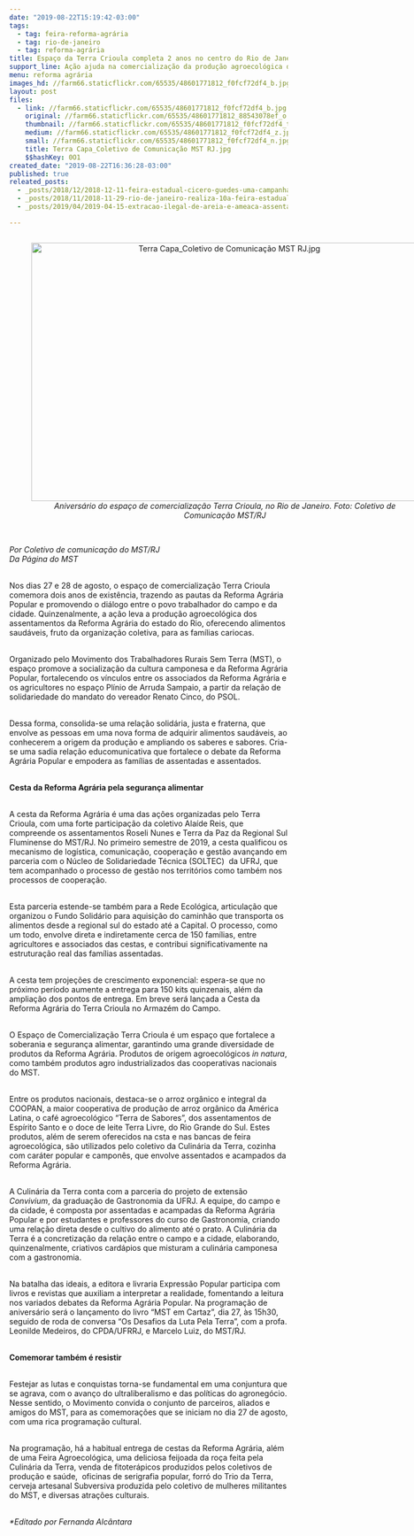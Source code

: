 ```yaml
---
date: "2019-08-22T15:19:42-03:00"
tags:
  - tag: feira-reforma-agrária
  - tag: rio-de-janeiro
  - tag: reforma-agrária
title: Espaço da Terra Crioula completa 2 anos no centro do Rio de Janeiro
support_line: Ação ajuda na comercialização da produção agroecológica da Reforma Agrária
menu: reforma agrária
images_hd: //farm66.staticflickr.com/65535/48601771812_f0fcf72df4_b.jpg
layout: post
files:
  - link: //farm66.staticflickr.com/65535/48601771812_f0fcf72df4_b.jpg
    original: //farm66.staticflickr.com/65535/48601771812_88543078ef_o.jpg
    thumbnail: //farm66.staticflickr.com/65535/48601771812_f0fcf72df4_t.jpg
    medium: //farm66.staticflickr.com/65535/48601771812_f0fcf72df4_z.jpg
    small: //farm66.staticflickr.com/65535/48601771812_f0fcf72df4_n.jpg
    title: Terra Capa_Coletivo de Comunicação MST RJ.jpg
    $$hashKey: 0O1
created_date: "2019-08-22T16:36:28-03:00"
published: true
releated_posts:
  - _posts/2018/12/2018-12-11-feira-estadual-cicero-guedes-uma-campanha-pela-direto-a-alimentacao-e-pela-vida.md
  - _posts/2018/11/2018-11-29-rio-de-janeiro-realiza-10a-feira-estadual-da-reforma-agraria-cicero-guedes.md
  - _posts/2019/04/2019-04-15-extracao-ilegal-de-areia-e-ameaca-assentamento-terra-prometida-na-baixada-fluminense.md

---
```

<div style="text-align:center">
<figure class="image" style="display:inline-block"><img alt="Terra Capa_Coletivo de Comunicação MST RJ.jpg" height="467" src="//farm66.staticflickr.com/65535/48601771812_f0fcf72df4_b.jpg" width="700" />
<figcaption><em>Anivers&aacute;rio do espa&ccedil;o de comercializa&ccedil;&atilde;o Terra Crioula, no Rio de Janeiro. Foto: Coletivo de Comunica&ccedil;&atilde;o MST/RJ</em></figcaption>
</figure>
</div>

<p><br />
<em>Por&nbsp;Coletivo de comunica&ccedil;&atilde;o do MST/RJ<br />
Da P&aacute;gina do MST</em></p>

<p><br />
Nos dias 27 e 28 de agosto, o espa&ccedil;o de comercializa&ccedil;&atilde;o Terra Crioula comemora dois anos de exist&ecirc;ncia, trazendo as pautas da Reforma Agr&aacute;ria Popular e promovendo o di&aacute;logo entre o povo trabalhador do campo e da cidade. Quinzenalmente, a a&ccedil;&atilde;o leva a produ&ccedil;&atilde;o agroecol&oacute;gica dos assentamentos da Reforma Agr&aacute;ria do estado do Rio, oferecendo alimentos saud&aacute;veis, fruto da organiza&ccedil;&atilde;o coletiva, para as fam&iacute;lias cariocas.<br />
&nbsp;</p>

<p>Organizado pelo Movimento dos Trabalhadores Rurais Sem Terra (MST), o espa&ccedil;o promove a&nbsp;socializa&ccedil;&atilde;o da cultura camponesa e da Reforma Agr&aacute;ria Popular, fortalecendo os v&iacute;nculos entre os associados da Reforma Agr&aacute;ria e os agricultores&nbsp;no espa&ccedil;o Pl&iacute;nio de Arruda Sampaio, a partir da rela&ccedil;&atilde;o de solidariedade do mandato do vereador Renato Cinco, do PSOL.</p>

<p><br />
Dessa forma, consolida-se uma rela&ccedil;&atilde;o solid&aacute;ria, justa e fraterna, que envolve as pessoas em uma nova forma de adquirir alimentos saud&aacute;veis, ao conhecerem a origem da produ&ccedil;&atilde;o e ampliando os saberes e sabores. Cria-se uma sadia rela&ccedil;&atilde;o educomunicativa que fortalece o debate da Reforma Agr&aacute;ria Popular e empodera as fam&iacute;lias de assentadas e assentados.</p>

<p><br />
<strong>Cesta da Reforma Agr&aacute;ria pela seguran&ccedil;a alimentar</strong></p>

<p><br />
A cesta da Reforma Agr&aacute;ria &eacute; uma das a&ccedil;&otilde;es organizadas pelo Terra Crioula, com uma forte participa&ccedil;&atilde;o da coletivo Ala&iacute;de Reis, que compreende os assentamentos Roseli Nunes e Terra da Paz da Regional Sul Fluminense do MST/RJ. No primeiro semestre de 2019, a cesta&nbsp;qualificou os mecanismo de log&iacute;stica, comunica&ccedil;&atilde;o, coopera&ccedil;&atilde;o e gest&atilde;o avan&ccedil;ando em parceria com o N&uacute;cleo de Solidariedade T&eacute;cnica (SOLTEC)&nbsp; da UFRJ, que tem acompanhado o processo de gest&atilde;o nos territ&oacute;rios como tamb&eacute;m nos processos de coopera&ccedil;&atilde;o.</p>

<p><br />
Esta parceria estende-se tamb&eacute;m para a Rede Ecol&oacute;gica, articula&ccedil;&atilde;o que organizou o Fundo Solid&aacute;rio para aquisi&ccedil;&atilde;o do caminh&atilde;o que transporta os alimentos desde a regional sul do estado at&eacute; a Capital. O processo, como um todo, envolve direta e indiretamente cerca de 150 fam&iacute;lias, entre agricultores e associados das cestas, e contribui significativamente na estrutura&ccedil;&atilde;o real das fam&iacute;lias assentadas.</p>

<p><br />
A cesta tem proje&ccedil;&otilde;es de crescimento exponencial: espera-se que no pr&oacute;ximo per&iacute;odo aumente a entrega para 150 kits&nbsp;quinzenais, al&eacute;m da amplia&ccedil;&atilde;o dos pontos de entrega. Em breve ser&aacute; lan&ccedil;ada a Cesta da Reforma Agr&aacute;ria do Terra Crioula no Armaz&eacute;m do Campo.</p>

<p><br />
O Espa&ccedil;o de Comercializa&ccedil;&atilde;o Terra Crioula &eacute; um espa&ccedil;o que fortalece a soberania e seguran&ccedil;a alimentar, garantindo uma grande diversidade de produtos da Reforma Agr&aacute;ria. Produtos de origem agroecol&oacute;gicos <em>in natura</em>, como tamb&eacute;m produtos agro industrializados das cooperativas nacionais do MST.</p>

<p><br />
Entre os&nbsp;produtos nacionais, destaca-se o arroz org&acirc;nico e integral da COOPAN, a maior cooperativa de produ&ccedil;&atilde;o de arroz org&acirc;nico da Am&eacute;rica Latina, o caf&eacute; agroecol&oacute;gico &ldquo;Terra de Sabores&rdquo;, dos assentamentos de Esp&iacute;rito Santo e o doce de leite Terra Livre, do Rio Grande do Sul. Estes produtos, al&eacute;m de serem oferecidos na csta e nas bancas de feira agroecol&oacute;gica, s&atilde;o utilizados pelo coletivo da Culin&aacute;ria da Terra, cozinha com car&aacute;ter popular e campon&ecirc;s, que envolve assentados e acampados da Reforma Agr&aacute;ria.</p>

<p><br />
A Culin&aacute;ria da Terra conta com a parceria do projeto de extens&atilde;o <em>Convivium</em>, da gradua&ccedil;&atilde;o de Gastronomia da UFRJ. A&nbsp;equipe, do campo e da cidade, &eacute; composta por assentadas e acampadas da Reforma Agr&aacute;ria Popular e por estudantes e professores do curso de Gastronomia, criando uma rela&ccedil;&atilde;o direta desde o cultivo do alimento at&eacute; o prato. A Culin&aacute;ria da Terra &eacute; a concretiza&ccedil;&atilde;o da rela&ccedil;&atilde;o entre o campo e a cidade, elaborando, quinzenalmente, criativos card&aacute;pios que misturam a culin&aacute;ria camponesa com a gastronomia.</p>

<p><br />
Na batalha das ideais, a editora e livraria Express&atilde;o Popular participa com livros e revistas que&nbsp;auxiliam a interpretar a realidade, fomentando a leitura nos variados debates da Reforma Agr&aacute;ria Popular. Na programa&ccedil;&atilde;o de anivers&aacute;rio ser&aacute; o lan&ccedil;amento do livro &ldquo;MST em Cartaz&rdquo;, dia 27, &agrave;s 15h30, seguido de roda de conversa &ldquo;Os Desafios da Luta Pela Terra&rdquo;, com a profa. Leonilde Medeiros, do CPDA/UFRRJ, e Marcelo Luiz, do MST/RJ.</p>

<p><br />
<strong>Comemorar tamb&eacute;m &eacute; resistir</strong></p>

<p><br />
Festejar as lutas e conquistas torna-se fundamental em uma conjuntura que se agrava, com o avan&ccedil;o do ultraliberalismo e das pol&iacute;ticas do agroneg&oacute;cio. Nesse sentido, o Movimento convida&nbsp;o conjunto de parceiros, aliados e amigos do MST, para as comemora&ccedil;&otilde;es que se iniciam no dia 27 de agosto, com uma rica programa&ccedil;&atilde;o cultural.<br />
&nbsp;</p>

<p>Na programa&ccedil;&atilde;o, h&aacute; a habitual entrega de cestas da Reforma Agr&aacute;ria, al&eacute;m de uma Feira Agroecol&oacute;gica, uma deliciosa feijoada da ro&ccedil;a feita pela Culin&aacute;ria da Terra, venda de fitoter&aacute;picos&nbsp;produzidos pelos coletivos de produ&ccedil;&atilde;o e sa&uacute;de,&nbsp; oficinas de serigrafia popular,&nbsp;forr&oacute; do Trio da Terra, cerveja artesanal Subversiva&nbsp;produzida pelo coletivo de mulheres militantes do MST, e diversas atra&ccedil;&otilde;es culturais.</p>

<p><br />
<em>*Editado por Fernanda Alc&acirc;ntara</em></p>
